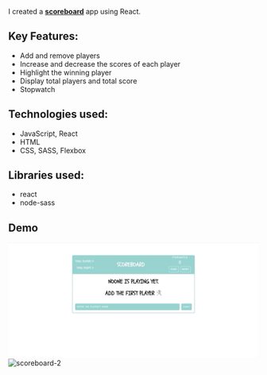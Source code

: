 I created a [**scoreboard**](https://score-me.netlify.app/) app using React.

## Key Features:

- Add and remove players
- Increase and decrease the scores of each player
- Highlight the winning player
- Display total players and total score
- Stopwatch

## Technologies used:

- JavaScript, React
- HTML
- CSS, SASS, Flexbox

## Libraries used:

- react
- node-sass


## Demo

![scoreboard-1](public/demo/scoreboard-1.gif)
![scoreboard-2](public/demo/scoreboard-2.gif)